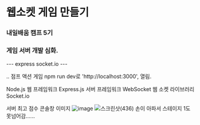 # 웹소켓 게임 만들기
### 내일배움 캠프 5기 

### 게임 서버 개발 심화. 
--- express  socket.io ---


.. 
점프 액션 게임 
npm run dev로 'http://localhost:3000', 열림.

Node.js 웹 프레임워크
Express.js 서버 프레임워크
WebSocket 웹 소켓 라이브러리
Socket.io

서버 최고 점수 콘솔창 이미지
![image](https://github.com/ru2134/ru2134-websocket-real-time-game/assets/167045410/edbaf93a-c824-4b5c-b3b8-fc7b9abf072b)
![스크린샷(436)](https://github.com/ru2134/ru2134-websocket-real-time-game/assets/167045410/fae8ba15-9e56-4297-a608-fe52d5bd7c8b)
손이 아파서 스테이지 1도 못넘어감......
